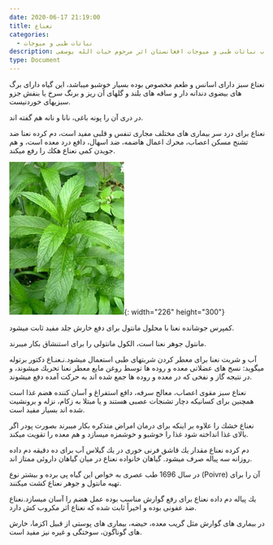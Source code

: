 ```yaml
---
date: 2020-06-17 21:19:00
title: نعناع
categories:
  - نباتات طبی و میوجات
description: معرفی نعناع از کتاب نباتات طبی و میوجات افغانستان اثر مرحوم حیات الله یوسفی
type: Document
---
```


نعناع سبز دارای اسانس و طعم مخصوص بوده بسيار خوشبو ميباشد، اين گياه دارای برگ های بيضوی دندانه دار و ساقه های بلند و گلهای آن ريز و برنگ سرخ يا بنفش جزو سبزيهای خوردنيست.

در دری آن را پونه باغی، نانا و نانه هم گفته اند.

نعناع برای درد سر بيماری های مختلف مجاری تنفس و قلبی مفيد است، دم كرده نعنا ضد تشنج مسكن اعصاب، محرك اعمال هاضمه، ضد اسهال، دافع درد معده است، و هم جويدن كمی نعناع هكك را رفع ميكند.

![](/uploads/نعناع.jpg){: width="226" height="300"}

كمپرس جوشانده نعنا با محلول مانتول برای دفع خارش جلد مفيد ثابت ميشود.

مانتول جوهر نعنا است، الكول مانتولی را برای استنشاق بكار ميبرند.

آب و شربت نعنا برای معطر كردن شربتهای طبی استعمال ميشود.نـعنـاع دكتور برتوله ميگويد: نسج های عضلاتی معده و روده ها توسط روغن مايع معطر نعنا تحريك ميشوند، و در نتيجه گاز و نفخی كه در معده و روده ها جمع شده اند به حركت آمده دفع ميشوند.

نعناع سبز مقوی اعصاب، معالج سرفه، دافع استفراغ و آسان كننده هضم غذا است همچنين برای كسانيكه دچار تشنجات عصبی هستند و يا مبتلا به زكام، نزله و برونشيت شده اند بسيار مفيد است.

نعناع خشك را علاوه بر اينكه برای درمان امراض متذكره بكار ميبرند بصورت پودر اگر بالای غذا انداخته شود غذا را خوشبو و خوشمزه ميسازد و هم معده را تقويت ميكند.

دم كرده نعناع مقدار يك قاشق فرنی خوری در يك گيلاس آب برای ده دقيقه دم داده روزانه سه پياله صرف ميشود. گياهان خانواده نعناع در ميان گياهان داروئی ممتاز اند.

در سال 1696 طب عصری به خواص اين گياه پی برده و بيشتر نوع (Poivre) آن را برای تهيه مانتول و جوهر نعناع كشت ميكنند.

يك پياله دم داده نعناع برای رفع گوارش مناسب بوده عمل هضم را آسان ميسازد.نعناع ضد عفونی بوده و اخيراً ثابت شده كه نعناع اثر مكروب كش دارد.

در بيماری های گوارش مثل گريب معده، حيضه، بيماری های پوستی از قبيل اكزما، خارش های گوناگون، سوختگی و غيره نيز مفيد است.